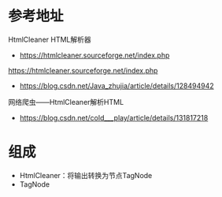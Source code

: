 # 参考地址
HtmlCleaner HTML解析器
- https://htmlcleaner.sourceforge.net/index.php

https://htmlcleaner.sourceforge.net/index.php
- https://blog.csdn.net/Java_zhujia/article/details/128494942

网络爬虫——HtmlCleaner解析HTML
- https://blog.csdn.net/cold___play/article/details/131817218

# 组成
- HtmlCleaner：将输出转换为节点TagNode
- TagNode